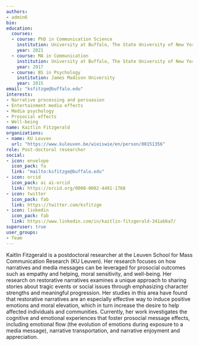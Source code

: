 ```yaml
---
authors:
- admin6
bio: 
education:
  courses:
  - course: PhD in Communication Science
    institution: University at Buffalo, The State University of New York
    year: 2021
  - course: MA in Communication
    institution: University at Buffalo, The State University of New York
    year: 2017
  - course: BS in Psychology
    institution: James Madison University
    year: 2015
email: "ksfitzge@buffalo.edu"
interests:
- Narrative processing and persuasion
- Entertainment media effects
- Media psychology
- Prosocial effects
- Well-being 
name: Kaitlin Fitzgerald
organizations:
- name: KU Leuven
  url: "https://www.kuleuven.be/wieiswie/en/person/00151356"
role: Post-doctoral researcher
social:
- icon: envelope
  icon_pack: fa
  link: "mailto:ksfitzge@buffalo.edu"
- icon: orcid
  icon_pack: ai ai-orcid
  link: https://orcid.org/0000-0002-4491-1768
- icon: twitter
  icon_pack: fab
  link: https://twitter.com/ksfitzge
- icon: linkedin
  icon_pack: fab
  link: https://www.linkedin.com/in/kaitlin-fitzgerald-341ab6a7/
superuser: true
user_groups:
- Team
---
```


Kaitlin Fitzgerald is a postdoctoral researcher at the Leuven School for Mass Communication Research (KU Leuven). Her research focuses on how narratives and media messages can be leveraged for prosocial outcomes such as empathy and helping, moral sensitivity, and well-being. Her research on restorative narratives examines a unique approach to sharing stories about tragic events or social issues through emphasizing character strengths and meaningful progression. Her studies in this area have found that restorative narratives are an especially effective way to induce positive emotions and moral elevation, which in turn increase the desire to help affected individuals and communities. Currently, her work investigates the cognitive and emotional experiences that foster prosocial message effects, including emotional flow (the evolution of emotions during exposure to a media message), narrative transportation, and narrative enjoyment and appreciation.